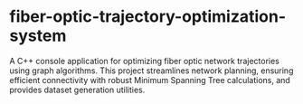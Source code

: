 # fiber-optic-trajectory-optimization-system
A C++ console application for optimizing fiber optic network trajectories using graph algorithms. This project streamlines network planning, ensuring efficient connectivity with robust Minimum Spanning Tree calculations, and provides dataset generation utilities.
